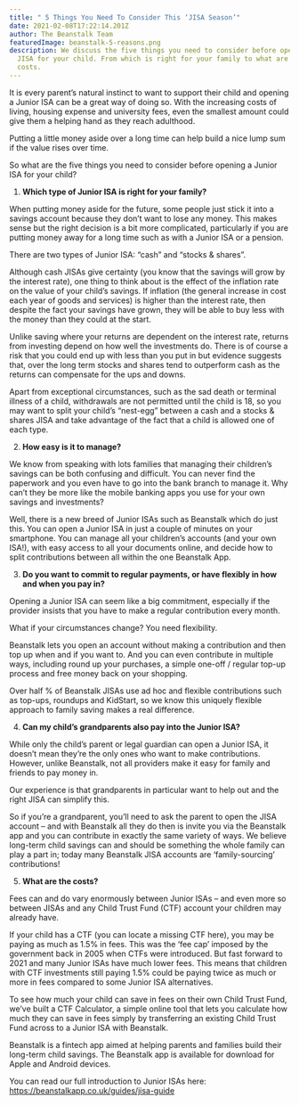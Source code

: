 ```yaml
---
title: " 5 Things You Need To Consider This ‘JISA Season’"
date: 2021-02-08T17:22:14.201Z
author: The Beanstalk Team
featuredImage: beanstalk-5-reasons.png
description: We discuss the five things you need to consider before opening a
  JISA for your child. From which is right for your family to what are the
  costs.
---
```

It is every parent’s natural instinct to want to support their child and opening a Junior ISA can be a great way of doing so. With the increasing costs of living, housing expense and university fees, even the smallest amount could give them a helping hand as they reach adulthood. 

Putting a little money aside over a long time can help build a nice lump sum if the value rises over time. 

So what are the five things you need to consider before opening a Junior ISA for your child?

1. **Which type of Junior ISA is right for your family?**

When putting money aside for the future, some people just stick it into a savings account because they don’t want to lose any money. This makes sense but the right decision is a bit more complicated, particularly if you are putting money away for a long time such as with a Junior ISA or a pension.

There are two types of Junior ISA: “cash” and “stocks & shares”. 

Although cash JISAs give certainty (you know that the savings will grow by the interest rate), one thing to think about is the effect of the inflation rate on the value of your child’s savings. If inflation (the general increase in cost each year of goods and services) is higher than the interest rate, then despite the fact your savings have grown, they will be able to buy less with the money than they could at the start.

Unlike saving where your returns are dependent on the interest rate, returns from investing depend on how well the investments do. There is of course a risk that you could end up with less than you put in but evidence suggests that, over the long term stocks and shares tend to outperform cash as the returns can compensate for the ups and downs.

Apart from exceptional circumstances, such as the sad death or terminal illness of a child, withdrawals are not permitted until the child is 18, so you may want to split your child’s “nest-egg” between a cash and a stocks & shares JISA and take advantage of the fact that a child is allowed one of each type.

2. **How easy is it to manage?**

We know from speaking with lots families that managing their children’s savings can be both confusing and difficult. You can never find the paperwork and you even have to go into the bank branch to manage it. Why can’t they be more like the mobile banking apps you use for your own savings and investments? 

Well, there is a new breed of Junior ISAs such as Beanstalk which do just this. You can open a Junior ISA in just a couple of minutes on your smartphone. You can manage all your children’s accounts (and your own ISA!), with easy access to all your documents online, and decide how to split contributions between all within the one Beanstalk App. 

3. **Do you want to commit to regular payments, or have flexibly in how and when you pay in?**

Opening a Junior ISA can seem like a big commitment, especially if the provider insists that you have to make a regular contribution every month. 

What if your circumstances change? You need flexibility.

Beanstalk lets you open an account without making a contribution and then top up when and if you want to. And you can even contribute in multiple ways, including round up your purchases, a simple one-off / regular top-up process and free money back on your shopping. 

Over half % of Beanstalk JISAs use ad hoc and flexible contributions such as top-ups, roundups and KidStart, so we know this uniquely flexible approach to family saving makes a real difference.

4. **Can my child’s grandparents also pay into the Junior ISA?**

While only the child’s parent or legal guardian can open a Junior ISA, it doesn’t mean they’re the only ones who want to make contributions.  However, unlike Beanstalk, not all providers make it easy for family and friends to pay money in.

Our experience is that grandparents in particular want to help out and the right JISA can simplify this.  

So if you’re a grandparent, you’ll need to ask the parent to open the JISA account – and with Beanstalk all they do then is invite you via the Beanstalk app and you can contribute in exactly the same variety of ways. We believe long-term child savings can and should be something the whole family can play a part in; today many Beanstalk JISA accounts are ‘family-sourcing’ contributions!

5. **What are the costs?**

Fees can and do vary enormously between Junior ISAs – and even more so between JISAs and any Child Trust Fund (CTF) account your children may already have.

If your child has a CTF (you can locate a missing CTF here), you may be paying as much as 1.5% in fees. This was the ‘fee cap’ imposed by the government back in 2005 when CTFs were introduced. But fast forward to 2021 and many Junior ISAs have much lower fees. This means that children with CTF investments still paying 1.5% could be paying twice as much or more in fees compared to some Junior ISA alternatives.

To see how much your child can save in fees on their own Child Trust Fund, we’ve built a CTF Calculator, a simple online tool that lets you calculate how much they can save in fees simply by transferring an existing Child Trust Fund across to a Junior ISA with Beanstalk. 

Beanstalk is a fintech app aimed at helping parents and families build their long-term child savings. The Beanstalk app is available for download for Apple and Android devices.  

You can read our full introduction to Junior ISAs here: <https://beanstalkapp.co.uk/guides/jisa-guide>